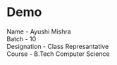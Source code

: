 # Demo
Name - Ayushi Mishra
<BR>
Batch - 10
<BR>
Designation - Class Represantative 
<BR>
Course - B.Tech Computer Science 
